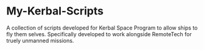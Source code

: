 # My-Kerbal-Scripts
A collection of scripts developed for Kerbal Space Program to allow ships to fly them selves. Specifically developed to work alongside RemoteTech for truely unmanned missions.
